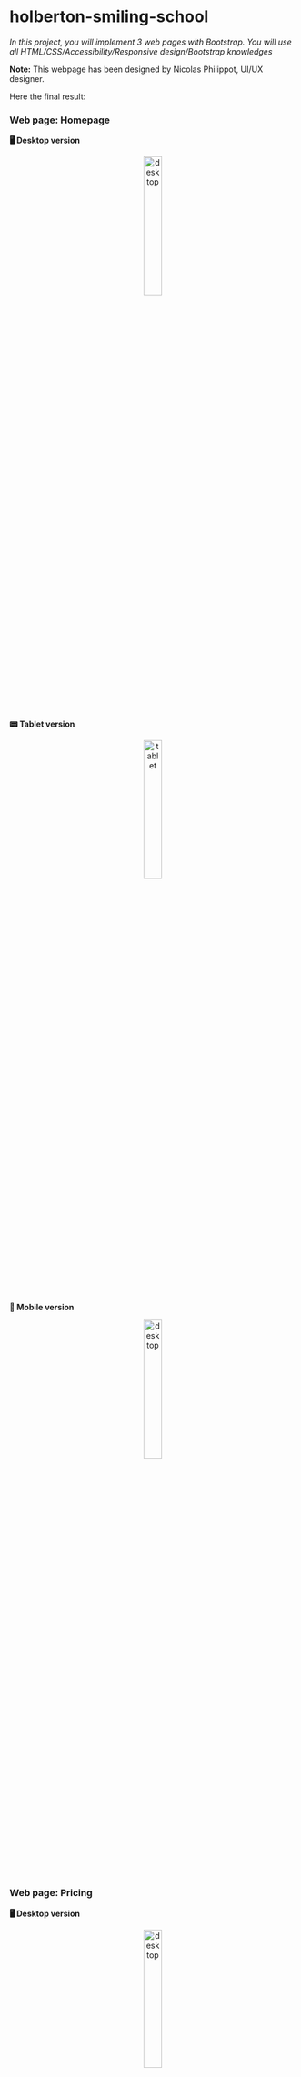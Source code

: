 # holberton-smiling-school

*In this project, you will implement 3 web pages with Bootstrap. You will use all HTML/CSS/Accessibility/Responsive design/Bootstrap knowledges*

**Note:** This webpage has been designed by Nicolas Philippot, UI/UX designer.

Here the final result:

### Web page: Homepage

**:desktop_computer: Desktop version**

<p align="center">
    <img src="img/Desktop/01_SMILESCHOOL_LANDING_desktop@2x.png" alt="desktop" width="25%" />
</p>

**:pager: Tablet version**

<p align="center">
    <img src="img/Tablet/01_SMILESCHOOL_LANDING_tablet@2x.png" alt="tablet" width="25%" />
</p>

**:iphone: Mobile version**

<p align="center">
    <img src="img/Mobile/01_SMILESCHOOL_LANDING_mobile@2x.png" alt="desktop" width="25%" />
</p>

### Web page: Pricing

**:desktop_computer: Desktop version**

<p align="center">
    <img src="img/Desktop/02_SMILESCHOOL_PRICING_desktop@2x.png" alt="desktop" width="25%" />
</p>

**:pager: Tablet version**

<p align="center">
    <img src="img/Tablet/02_SMILESCHOOL_PRICING_tablet@2x.png" alt="tablet" width="25%" />
</p>

**:iphone: Mobile version**

<p align="center">
    <img src="img/Mobile/02_SMILESCHOOL_PRICING_mobile@2x.png" alt="desktop" width="25%" />
</p>

### Web page: Courses

**:desktop_computer: Desktop version**

<p align="center">
    <img src="img/Desktop/03_SMILESCHOOL_COURSES_desktop@2x.png" alt="desktop" width="25%" />
</p>

**:pager: Tablet version**

<p align="center">
    <img src="img/Tablet/03_SMILESCHOOL_COURSES_tablet@2x.png" alt="tablet" width="25%" />
</p>

**:iphone: Mobile version**

<p align="center">
    <img src="img/Mobile/03_SMILESCHOOL_COURSES_mobile@2x.png" alt="desktop" width="25%" />
</p>

<br />

## Requirements

- You have to use Bootstrap
- Your [styles.css](styles.css) must be as small as you can - you must use as much as you can Bootstrap classes.

<br />

## Tasks

**:bulb: [0. Read and be familiar with Figma](README.md)**

![figma](img/figma.png)

Important notes with Figma:

- if your computer doesn’t have missing fonts, you can find them here: source-sans-pro and Spin-Cycle-OT
- some values are in float - feel free to round them
- “Be pixel perfect” - yes! but mainly make sure colors, size and position are correct. #C271FF is not purple.

**Interactions note:**

- Web pages must switch to the tablet version when the screen width is 768px
- Web pages must switch to the mobile version when the screen width is 576px
- button hover/active: opacity: 0.9

<br />

**:bulb: [1. Header first](0-homepage.html)**

Let’s start by the Homepage: create the header/hero piece.

**Desktop:**

![desktop-header](img/0-desktop.png)

**Mobile:**

![mobile-header](img/0-mobile.gif)

<br />

**:bulb: [2. Carousel of quotes](1-homepage.html)**

Create the section “Carousel of quotes”

By using a Carousel component of Bootstrap, create this Carousel of quotes.

You can have for the moment one quote or twice the same for testing (like example below)

![desktop-carrusel](img/1-carrusel.gif)

<br />

**:bulb: [3. Popular videos](2-homepage.html)**

Create the section “Most popular tutorials”

By using a Carousel component of Bootstrap, create this Carousel of video cards.

Reminder:

- Desktop: 4 cards
- Tablet: 2 cards
- Mobile: 1 card

![desktop-carrusel-2](img/2-carrusel.png)

<br />

**:bulb: [4. Row of smiles](3-homepage.html)**

Create the section “Free membership”.

![desktop-row-smiles](img/3-row_smiles.png)

<br />

**:bulb: [5. Latest videos](4-homepage.html)**

Create the section “Latest videos”

Copy the block “Most popular tutorials” to “Latest videos”

<br />

**:bulb: [6. ... and the footer!](homepage.html)**

Create the footer

![footer-homepage](img/footer-homepage.png)

<br />

**:bulb: [7. Pricing - header](0-pricing.html)**

Now, let’s do the pricing page: create the header/hero piece

The mobile version must be the same as the Homepage - it’s time to reuse code!

**Desktop:**

![pricing-header](img/0-pricing.png)

<br />

**:bulb: [8. Prices grid](1-pricing.html)**

Create the prices grid.

**Desktop:**

![prices-grid-desktop](img/1-pricing_desktop.png)

**Mobile:**

![prices-grid-mobile](img/1-pricing_mobile.png)

<br />

**:bulb: [9. Quotes section](2-pricing.html)**

Same as the Homepage, create the Carousel of quotes

<br />

**:bulb: [10. FAQ](3-pricing.html)**

Create the FAQ grid

**Desktop:**

![faq-pricing-desktop](img/3-pricing_desktop.png)

**Mobile:**

![faq-pricing-mobile](img/3-pricing_mobile.png)

<br />

**:bulb: [11. Close the page with a footer](pricing.html)**

Same as Homepage, create the footer

<br />

**:bulb: [12. Courses - header](0-courses.html)**

Now, let’s do the courses page: create the header/hero piece

The mobile version must be the same as the Homepage - it’s time to reuse code!

![courses-desktop](img/0-courses.png)

<br />

**:bulb: [13. Search filters](1-courses.html)**

Create the search filters section

Dropdown is a nice way to create filters.

For the selected/placeholder value of both dropdown, no need to have dynamic value - static content is totally ok.

**Desktop:**

![dropdown-desktop](img/1-dropdown-desktop.gif)

**Tablet/Mobile:**

![dropdown-tablet-mobile](img/1-dropdown-tablet-mobile.gif)

<br />

**:bulb: [14. List of result](2-courses.html)**

Create the result section of courses

You can reuse the same cell for testing. Don’t forget to test with odd and even number of cells.

![result-section-courses](img/2-result_courses.gif)

<br />

**:bulb: [15. Close the page with a footer](courses.html)**

Same as Homepage and Pricing page, create the footer

<br />

## Design by:

**:woman: Diana Parra**

:green_book: [GitHub](https://github.com/dianaparr/)

:bird: [Twitter](https://twitter.com/dianaparra017)

:wave: [LinkedIn](https://www.linkedin.com/in/dev-diana-parra/)
